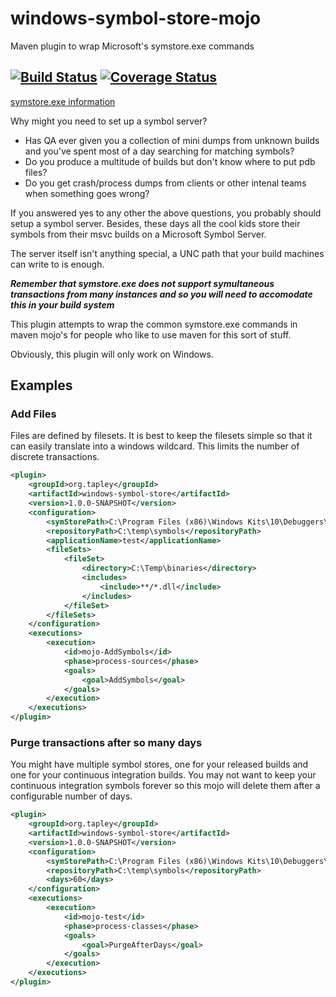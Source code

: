 # windows-symbol-store-mojo
Maven plugin to wrap Microsoft's symstore.exe commands

[![Build Status](https://travis-ci.org/christapley/windows-symbol-store-mojo.svg?branch=master)](https://travis-ci.org/christapley/windows-symbol-store-mojo) [![Coverage Status](https://coveralls.io/repos/github/christapley/windows-symbol-store-mojo/badge.svg?branch=master)](https://coveralls.io/github/christapley/windows-symbol-store-mojo?branch=master)
---
[symstore.exe information](https://msdn.microsoft.com/en-us/library/windows/desktop/ms681417(v=vs.85).aspx)

Why might you need to set up a symbol server?
* Has QA ever given you a collection of mini dumps from unknown builds and you've spent most of a day searching for matching symbols? 
* Do you produce a multitude of builds but don't know where to put pdb files?
* Do you get crash/process dumps from clients or other intenal teams when something goes wrong?

If you answered yes to any other the above questions, you probably should setup a symbol server.  Besides, these days all the cool kids store their symbols from their msvc builds on a Microsoft Symbol Server.

The server itself isn't anything special, a UNC path that your build machines can write to is enough.

**_Remember that symstore.exe does not support symultaneous transactions from many instances and so you will need to accomodate this in your build system_**

This plugin attempts to wrap the common symstore.exe commands in maven mojo's for people who like to use maven for this sort of stuff.

Obviously, this plugin will only work on Windows.

## Examples

### Add Files

Files are defined by filesets.  It is best to keep the filesets simple so that it can easily translate into a windows wildcard.  This limits the number of discrete transactions.

```xml
<plugin>
	<groupId>org.tapley</groupId>
	<artifactId>windows-symbol-store</artifactId>
	<version>1.0.0-SNAPSHOT</version>
	<configuration>
		<symStorePath>C:\Program Files (x86)\Windows Kits\10\Debuggers\x64\symstore.exe</symStorePath>
		<repositoryPath>C:\temp\symbols</repositoryPath>
		<applicationName>test</applicationName>
		<fileSets>
			<fileSet>
				<directory>C:\Temp\binaries</directory>   
				<includes>
					<include>**/*.dll</include>
				</includes>
			</fileSet>
		</fileSets>
	</configuration>
	<executions>
		<execution>
			<id>mojo-AddSymbols</id>
			<phase>process-sources</phase>
			<goals>
				<goal>AddSymbols</goal>
			</goals>
		</execution>
	</executions>
</plugin>
```

### Purge transactions after so many days

You might have multiple symbol stores, one for your released builds and one for your continuous integration builds.  You may not want to keep your continuous integration symbols forever so this mojo will delete them after a configurable number of days.

```xml
<plugin>
	<groupId>org.tapley</groupId>
	<artifactId>windows-symbol-store</artifactId>
	<version>1.0.0-SNAPSHOT</version>
	<configuration>
		<symStorePath>C:\Program Files (x86)\Windows Kits\10\Debuggers\x64\symstore.exe</symStorePath>
		<repositoryPath>C:\temp\symbols</repositoryPath>
		<days>60</days>
	</configuration>
	<executions>
		<execution>
			<id>mojo-test</id>
			<phase>process-classes</phase>
			<goals>
				<goal>PurgeAfterDays</goal>
			</goals>
		</execution>
	</executions>
</plugin>
```